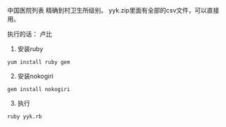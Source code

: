 中国医院列表
精确到村卫生所级别。
yyk.zip里面有全部的csv文件，可以直接用。

执行的话：
卢比
1. 安装ruby
```
yum install ruby gem
```

2. 安装nokogiri
```
gem install nokogiri
```

3. 执行
```
ruby yyk.rb
```
